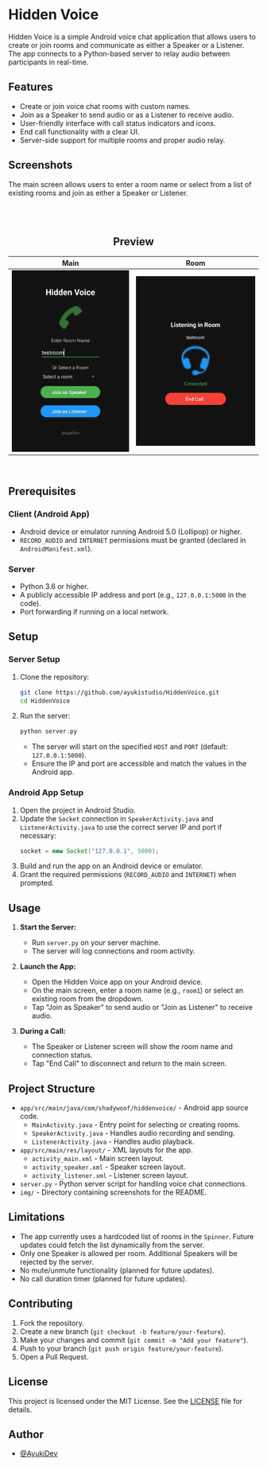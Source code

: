 # Hidden Voice

Hidden Voice is a simple Android voice chat application that allows users to create or join rooms and communicate as either a Speaker or a Listener. The app connects to a Python-based server to relay audio between participants in real-time.

## Features
- Create or join voice chat rooms with custom names.
- Join as a Speaker to send audio or as a Listener to receive audio.
- User-friendly interface with call status indicators and icons.
- End call functionality with a clear UI.
- Server-side support for multiple rooms and proper audio relay.

## Screenshots

The main screen allows users to enter a room name or select from a list of existing rooms and join as either a Speaker or Listener.

<br /><br />
<h2 align="center">Preview</h2>

Main             |  Room
:-------------------------:|:-------------------------:
<img src="https://raw.githubusercontent.com/ayukistudio/HiddenVoice/refs/heads/main/img/1.jpg?token=GHSAT0AAAAAADCVORLKZU5Q7RYVBLV32A2C2AKY3BQ" width="700">  |  <img src="https://raw.githubusercontent.com/ayukistudio/HiddenVoice/refs/heads/main/img/2.jpg?token=GHSAT0AAAAAADCVORLLJT7KHXRNIZE5XISG2AKYZ5A" width="700">

<br />

## Prerequisites

### Client (Android App)
- Android device or emulator running Android 5.0 (Lollipop) or higher.
- `RECORD_AUDIO` and `INTERNET` permissions must be granted (declared in `AndroidManifest.xml`).

### Server
- Python 3.6 or higher.
- A publicly accessible IP address and port (e.g., `127.0.0.1:5000` in the code).
- Port forwarding if running on a local network.

## Setup

### Server Setup
1. Clone the repository:
   ```bash
   git clone https://github.com/ayukistudio/HiddenVoice.git
   cd HiddenVoice
   ```
2. Run the server:
   ```bash
   python server.py
   ```
   - The server will start on the specified `HOST` and `PORT` (default: `127.0.0.1:5000`).
   - Ensure the IP and port are accessible and match the values in the Android app.

### Android App Setup
1. Open the project in Android Studio.
2. Update the `Socket` connection in `SpeakerActivity.java` and `ListenerActivity.java` to use the correct server IP and port if necessary:
   ```java
   socket = new Socket("127.0.0.1", 5000);
   ```
3. Build and run the app on an Android device or emulator.
4. Grant the required permissions (`RECORD_AUDIO` and `INTERNET`) when prompted.

## Usage
1. **Start the Server:**
   - Run `server.py` on your server machine.
   - The server will log connections and room activity.

2. **Launch the App:**
   - Open the Hidden Voice app on your Android device.
   - On the main screen, enter a room name (e.g., `room1`) or select an existing room from the dropdown.
   - Tap "Join as Speaker" to send audio or "Join as Listener" to receive audio.

3. **During a Call:**
   - The Speaker or Listener screen will show the room name and connection status.
   - Tap "End Call" to disconnect and return to the main screen.

## Project Structure
- `app/src/main/java/com/shadywoof/hiddenvoice/` - Android app source code.
  - `MainActivity.java` - Entry point for selecting or creating rooms.
  - `SpeakerActivity.java` - Handles audio recording and sending.
  - `ListenerActivity.java` - Handles audio playback.
- `app/src/main/res/layout/` - XML layouts for the app.
  - `activity_main.xml` - Main screen layout.
  - `activity_speaker.xml` - Speaker screen layout.
  - `activity_listener.xml` - Listener screen layout.
- `server.py` - Python server script for handling voice chat connections.
- `img/` - Directory containing screenshots for the README.

## Limitations
- The app currently uses a hardcoded list of rooms in the `Spinner`. Future updates could fetch the list dynamically from the server.
- Only one Speaker is allowed per room. Additional Speakers will be rejected by the server.
- No mute/unmute functionality (planned for future updates).
- No call duration timer (planned for future updates).

## Contributing
1. Fork the repository.
2. Create a new branch (`git checkout -b feature/your-feature`).
3. Make your changes and commit (`git commit -m "Add your feature"`).
4. Push to your branch (`git push origin feature/your-feature`).
5. Open a Pull Request.

## License
This project is licensed under the MIT License. See the [LICENSE](LICENSE) file for details.

## Author
- [@AyukiDev](https://github.com/ayukistudio)